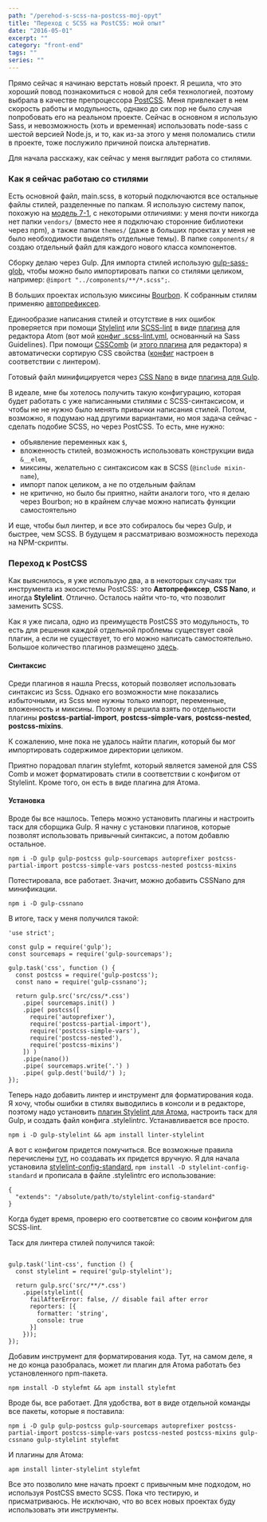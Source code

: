 ```yaml
---
path: "/perehod-s-scss-na-postcss-moj-opyt"
title: "Переход с SCSS на PostCSS: мой опыт"
date: "2016-05-01"
excerpt: ""
category: "front-end"
tags: ""
series: ""
---
```


Прямо сейчас я начинаю верстать новый проект. Я решила, что это хороший повод познакомиться с новой для себя технологией, поэтому выбрала в качестве препроцессора [PostCSS](http://postcss.org). Меня привлекает в нем скорость работы и модульность, однако до сих пор не было случая попробовать его на реальном проекте. Сейчас в основном я использую Sass, и невозможность (хоть и временная) использовать node-sass с шестой версией Node.js, и то, как из-за этого у меня поломались стили в проекте, тоже послужило причиной поиска альтернатив.

Для начала расскажу, как сейчас у меня выглядит работа со стилями.

### Как я сейчас работаю со стилями

Есть основной файл, main.scss, в который подключаются все остальные файлы стилей, разделенные по папкам. Я использую систему папок, похожую на [модель 7-1](http://sass-guidelin.es/#the-7-1-pattern), с некоторыми отличиями: у меня почти никогда нет папки `vendors/` (вместо нее я подключаю сторонние библиотеки через npm), а также папки `themes/` (даже в больших проектах у меня не было необходимости выделять отдельные темы). В папке `components/` я создаю отдельный файл для каждого нового класса компонентов.

Сборку делаю через Gulp. Для импорта стилей использую [gulp-sass-glob](https://www.npmjs.com/package/gulp-sass-glob), чтобы можно было импортировать папки со стилями целиком, например: `@import "../components/**/*.scss";`.

В больших проектах использую миксины [Bourbon](http://bourbon.io). К собранным стилям применяю [автопрефиксер](https://github.com/postcss/autoprefixer).

Единообразие написания стилей и отсутствие в них ошибок проверяется при помощи [Stylelint](http://stylelint.io) или [SCSS-lint](https://github.com/brigade/scss-lint) в виде [плагина](https://atom.io/packages/linter-scss-lint) для редактора Atom (вот мой [конфиг .scss-lint.yml](https://gist.github.com/ierhyna/5f20a8265dac281ab1113d43b159d398), основанный на Sass Guidelines). При помощи [CSSComb](http://csscomb.com/) (и [этого плагина](https://atom.io/packages/atom-css-comb) для редактора) я автоматически сортирую CSS свойства ([конфиг](https://gist.github.com/ierhyna/5fc7ccd4331acf1c4845352707a8d228) настроен в соответствии с линтером).

Готовый файл минифицируется через [CSS Nano](http://cssnano.co/) в виде [плагина для Gulp](https://www.npmjs.com/package/gulp-cssnano).

В идеале, мне бы хотелось получить такую конфигурацию, которая будет работать с уже написанными стилями с SCSS-синтаксисом, и чтобы не не нужно было менять привычки написания стилей. Потом, возможно, я подумаю над другими вариантами, но моя задача сейчас - сделать подобие SCSS, но через PostCSS. То есть, мне нужно:

- объявление переменных как `$`,
- вложенность стилей, возможность использовать конструкции вида `&__elem`,
- миксины, желательно с синтаксисом как в SCSS (`@include mixin-name`),
- импорт папок целиком, а не по отдельным файлам
- не критично, но было бы приятно, найти аналоги того, что я делаю через Bourbon; но в крайнем случае можно написать функции самостоятельно

И еще, чтобы был линтер, и все это собиралось бы через Gulp, и быстрее, чем SCSS. В будущем я рассматриваю возможность перехода на NPM-скрипты.

### Переход к PostCSS

Как выяснилось, я уже использую два, а в некоторых случаях три инструмента из экосистемы PostCSS: это **Автопрефиксер**, **CSS Nano**, и иногда **Stylelint**. Отлично. Осталось найти что-то, что позволит заменить SCSS.

Как я уже писала, одно из преимуществ PostCSS это модульность, то есть для решения каждой отдельной проблемы существует свой плагин, а если не существует, то его можно написать самостоятельно. Большое количество плагинов размещено [здесь](http://postcss.parts/).

#### Синтаксис

Среди плагинов я нашла Precss, который позволяет использовать синтаксис из Scss. Однако его возможности мне показались избыточными, из Scss мне нужны только импорт, переменные, вложенность и миксины. Поэтому я решила взять по отдельности плагины **postcss-partial-import**, **postcss-simple-vars**, **postcss-nested**, **postcss-mixins**.

К сожалению, мне пока не удалось найти плагин, который бы мог импортировать содержимое директории целиком.

Приятно порадовал плагин stylefmt, который является заменой для CSS Comb и может форматировать стили в соответствии с конфигом от Stylelint. Кроме того, он есть в виде плагина для Атома.

#### Установка

Вроде бы все нашлось. Теперь можно установить плагины и настроить таск для сборщика Gulp. Я начну с установки плагинов, которые позволят использовать привычный синтаксис, а потом добавлю остальное.

```
npm i -D gulp gulp-postcss gulp-sourcemaps autoprefixer postcss-partial-import postcss-simple-vars postcss-nested postcss-mixins

```

Потестировала, все работает. Значит, можно добавить CSSNano для минификации.

```
npm i -D gulp-cssnano
```

В итоге, таск у меня получился такой:

```
'use strict';

const gulp = require('gulp');
const sourcemaps = require('gulp-sourcemaps');

gulp.task('css', function () {
  const postcss = require('gulp-postcss');
  const nano = require('gulp-cssnano');

  return gulp.src('src/css/*.css')
    .pipe( sourcemaps.init() )
    .pipe( postcss([
      require('autoprefixer'),
      require('postcss-partial-import'),
      require('postcss-simple-vars'),
      require('postcss-nested'),
      require('postcss-mixins')
    ]) )
    .pipe(nano())
    .pipe( sourcemaps.write('.') )
    .pipe( gulp.dest('build/') );
});

```

Теперь надо добавить линтер и инструмент для форматирования кода. Я хочу, чтобы ошибки в стилях выводились в консоли и в редакторе, поэтому надо установить [плагин Stylelint для Атома](https://atom.io/packages/linter-stylelint), настроить таск для Gulp, и создать файл конфига .stylelintrc. Устанавливается все просто.

```
npm i -D gulp-stylelint && apm install linter-stylelint
```

А вот с конфигом придется помучиться. Все возможные правила перечислены [тут](http://stylelint.io/user-guide/rules/), но создавать их придется вручную. Я для начала установила [stylelint-config-standard](https://github.com/stylelint/stylelint-config-standard), `npm install -D stylelint-config-standard` и прописала в файле .stylelintrc его использование:

```
{
  "extends": "/absolute/path/to/stylelint-config-standard"
}
```

Когда будет время, проверю его соответсвтие со своим конфигом для SCSS-lint.

Таск для линтера стилей получился такой:

```

gulp.task('lint-css', function () {
  const stylelint = require('gulp-stylelint');

  return gulp.src('src/**/*.css')
    .pipe(stylelint({
      failAfterError: false, // disable fail after error
      reporters: [{
        formatter: 'string',
        console: true
      }]
    }));
});

```

Добавим инструмент для форматирования кода. Тут, на самом деле, я не до конца разобралась, может ли плагин для Атома работать без установленного npm-пакета.

```
npm install -D stylefmt && apm install stylefmt
```

Вроде бы, все работает. Для удобства, вот в виде отдельной команды все пакеты, которые я поставила:

```
npm i -D gulp gulp-postcss gulp-sourcemaps autoprefixer postcss-partial-import postcss-simple-vars postcss-nested postcss-mixins gulp-cssnano gulp-stylelint stylefmt
```

И плагины для Атома:

```
apm install linter-stylelint stylefmt
```

Все это позволило мне начать проект с привычным мне подходом, но используя PostCSS вместо SCSS. Пока что тестирую, и присматриваюсь. Не исключаю, что во всех новых проектах буду использовать эти инструменты.
